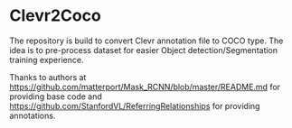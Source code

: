 # Clevr2Coco
The repository is build to convert Clevr annotation file to COCO type.
The idea is to pre-process dataset for easier Object detection/Segmentation training experience.

Thanks to authors at https://github.com/matterport/Mask_RCNN/blob/master/README.md for providing base code and 
https://github.com/StanfordVL/ReferringRelationships for providing annotations.